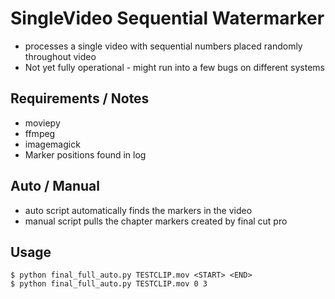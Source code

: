 # SingleVideo Sequential Watermarker
- processes a single video with sequential numbers placed randomly throughout video
- Not yet fully operational - might run into a few bugs on different systems

## Requirements / Notes
- moviepy
- ffmpeg
- imagemagick
- Marker positions found in log

## Auto / Manual
- auto script automatically finds the markers in the video
- manual script pulls the chapter markers created by final cut pro

## Usage

```
$ python final_full_auto.py TESTCLIP.mov <START> <END>
$ python final_full_auto.py TESTCLIP.mov 0 3
```
